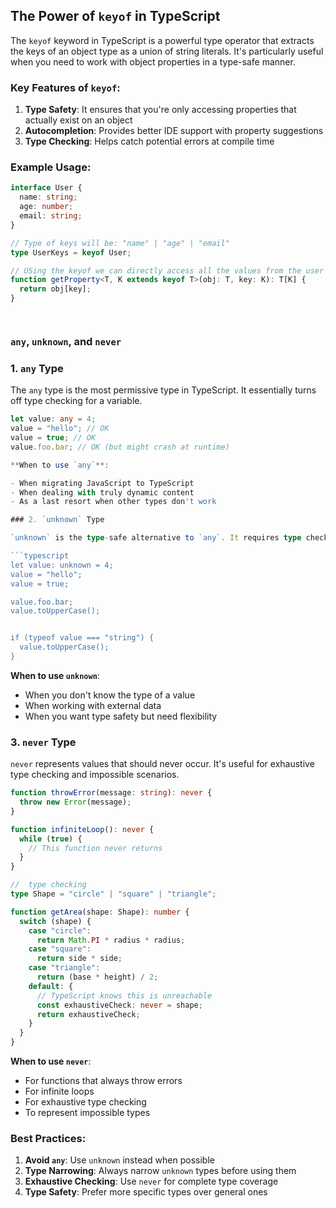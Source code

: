 ## The Power of `keyof` in TypeScript

The `keyof` keyword in TypeScript is a powerful type operator that extracts the keys of an object type as a union of string literals. It's particularly useful when you need to work with object properties in a type-safe manner.

### Key Features of `keyof`:

1. **Type Safety**: It ensures that you're only accessing properties that actually exist on an object
2. **Autocompletion**: Provides better IDE support with property suggestions
3. **Type Checking**: Helps catch potential errors at compile time

### Example Usage:

```typescript
interface User {
  name: string;
  age: number;
  email: string;
}

// Type of keys will be: "name" | "age" | "email"
type UserKeys = keyof User;

// USing the keyof we can directly access all the values from the user for authentication
function getProperty<T, K extends keyof T>(obj: T, key: K): T[K] {
  return obj[key];
}




```

### `any`, `unknown`, and `never`


### 1. `any` Type

The `any` type is the most permissive type in TypeScript. It essentially turns off type checking for a variable.

```typescript
let value: any = 4;
value = "hello"; // OK
value = true; // OK
value.foo.bar; // OK (but might crash at runtime)

**When to use `any`**:

- When migrating JavaScript to TypeScript
- When dealing with truly dynamic content
- As a last resort when other types don't work

### 2. `unknown` Type

`unknown` is the type-safe alternative to `any`. It requires type checking before performing operations.

```typescript
let value: unknown = 4;
value = "hello"; 
value = true; 

value.foo.bar; 
value.toUpperCase(); 


if (typeof value === "string") {
  value.toUpperCase(); 
}
```

**When to use `unknown`**:

- When you don't know the type of a value
- When working with external data
- When you want type safety but need flexibility

### 3. `never` Type

`never` represents values that should never occur. It's useful for exhaustive type checking and impossible scenarios.

```typescript
function throwError(message: string): never {
  throw new Error(message);
}

function infiniteLoop(): never {
  while (true) {
    // This function never returns
  }
}

//  type checking
type Shape = "circle" | "square" | "triangle";

function getArea(shape: Shape): number {
  switch (shape) {
    case "circle":
      return Math.PI * radius * radius;
    case "square":
      return side * side;
    case "triangle":
      return (base * height) / 2;
    default: {
      // TypeScript knows this is unreachable
      const exhaustiveCheck: never = shape;
      return exhaustiveCheck;
    }
  }
}
```

**When to use `never`**:

- For functions that always throw errors
- For infinite loops
- For exhaustive type checking
- To represent impossible types

### Best Practices:

1. **Avoid `any`**: Use `unknown` instead when possible
2. **Type Narrowing**: Always narrow `unknown` types before using them
3. **Exhaustive Checking**: Use `never` for complete type coverage
4. **Type Safety**: Prefer more specific types over general ones
